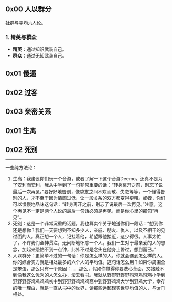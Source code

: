 ## 0x00 人以群分

社群与平均六人论。

### 1. 精英与群众

+ **精英**：通过知识武装自己。
+ **群众**：通过无知武装自己。

## 0x01 傻逼

## 0x02 过客

## 0x03 亲密关系

## 0x01 生离

## 0x02 死别

--------------------------------------

一些纯方法论：

1. 生离：我建议你们玩一个音游，或者了解一下这个音游Deemo。还真不是为了安利而安利，我从中学到了一句非常重要的话：“转身离开之前，别忘了说最后一次再见。”要好好地告别，像挚友之间不欢而散、失恋等等，一个懂得告别的人，才不至于因为情商过低，让一段关系的双方都变得更糟。或者，你们可以慢慢地品味这句话：“转身离开之前，别忘了说最后一次再见。”注意，这个再见不一定是两个人说的最后一句话必须是再见，而是你心里的那句“再见”。
2. 死别：这是一个非常沉重的话题。我也算卖个关子地送你们一段话：“想到你还是想你？我们一天要想到不知多少人，亲戚、朋友、仇人，以及不相干的见过面的人。真正想一个人，记挂着他，希望跟他接近，这少得很。人事太忙了，不许我们全神贯注，无间断地怀念一个人。我们一生对于最亲爱的人的想念，加起来恐怕不到一点钟，此外不过是念头在他身上瞥过，想到而已。”
3. 人以群分：更简单不过的一句话：你是怎么样的人，你就会遇到怎么样的人。你的综合实力就是相处最多的六个人的平均值。这句话怎么用？如果你周围全是笨蛋，那么只有一个原因：……那么，假如你觉得你要洗心革面，又接触不到像我这么优秀的人怎么办，滚去看书。我就从野野野野野鸡鸡鸡鸡鸡小学到野野野野鸡鸡鸡鸡初中到野野野鸡鸡鸡高中到野野鸡鸡大学到野鸡大学，幸存的唯一理由，就是一直从书中的世界，读那些远超现实世界均值的人，与ta们相处。